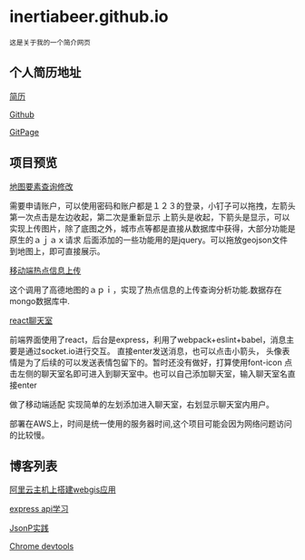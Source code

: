 # inertiabeer.github.io
`这是关于我的一个简介网页`
## 个人简历地址

[简历](https://inertiabeer.github.io/resume.html)

[Github](https://github.com/inertiabeer)

[GitPage](https://inertiabeer.github.io/gitpage.html)

## 项目预览

[地图要素查询修改](http://139.199.197.107:4000/)

需要申请账户，可以使用密码和账户都是１２３的登录，小钉子可以拖拽，左箭头第一次点击是左边收起，第二次是重新显示
上箭头是收起，下箭头是显示，可以实现上传图片，除了底图之外，城市点等都是直接从数据库中获得，大部分功能是原生的ａｊａｘ请求
后面添加的一些功能用的是jquery。可以拖放geojson文件到地图上，即可直接展示。

[移动端热点信息上传](https://github.com/inertiabeer/dayily/)

这个调用了高德地图的ａｐｉ，实现了热点信息的上传查询分析功能.数据存在mongo数据库中.

[react聊天室](http://139.199.197.107/)

前端界面使用了react，后台是express，利用了webpack+eslint+babel，消息主要是通过socket.io进行交互。
直接enter发送消息，也可以点击小箭头，
头像表情是为了后续的可以发送表情包留下的。暂时还没有做好，打算使用font-icon
点击左侧的聊天室名即可进入到聊天室中。也可以自己添加聊天室，输入聊天室名直接enter

做了移动端适配
实现简单的左划添加进入聊天室，右划显示聊天室内用户。

部署在AWS上，时间是统一使用的服务器时间,这个项目可能会因为网络问题访问的比较慢。

## 博客列表

[阿里云主机上搭建webgis应用](/blog/aliCloud/)

[express api学习](/blog/expressAPI/)

[JsonP实践](/blog/jsonp/)

[Chrome devtools](/blog/devtools/)




